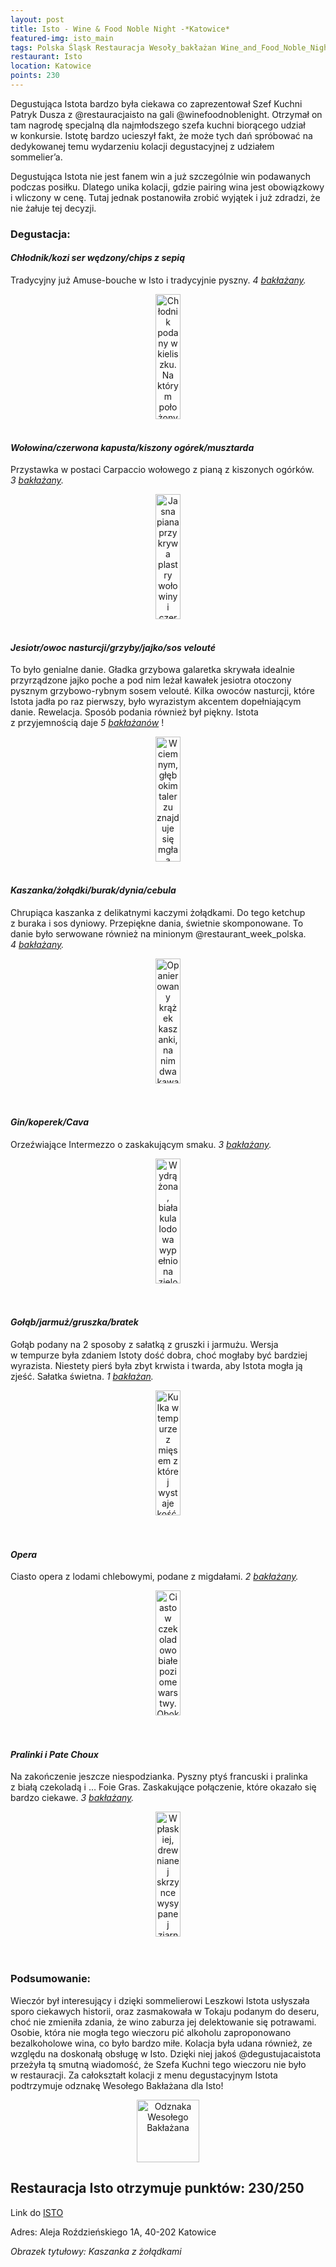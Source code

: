 ```yaml
---
layout: post
title: Isto - Wine & Food Noble Night -*Katowice*
featured-img: isto_main
tags: Polska Śląsk Restauracja Wesoły_bakłażan Wine_and_Food_Noble_Night Fine_dining Poland_100_best_restaurants Menu_degustacyjne
restaurant: Isto
location: Katowice
points: 230
---
```


Degustująca Istota bardzo była ciekawa co zaprezentował Szef Kuchni Patryk Dusza z&nbsp;@restauracjaisto
 na gali @winefoodnoblenight. Otrzymał on tam nagrodę specjalną dla
najmłodszego szefa kuchni biorącego udział w&nbsp;konkursie. Istotę bardzo ucieszył fakt,
że&nbsp;może tych dań spróbować na dedykowanej temu wydarzeniu kolacji degustacyjnej z&nbsp;udziałem sommelier’a.

Degustująca Istota nie jest fanem win a&nbsp;już szczególnie win podawanych podczas posiłku.
Dlatego unika kolacji, gdzie pairing wina jest obowiązkowy i&nbsp;wliczony w&nbsp;cenę.
 Tutaj jednak postanowiła zrobić wyjątek i&nbsp;już zdradzi, że nie żałuje tej decyzji.

### Degustacja:

#### *Chłodnik/kozi ser wędzony/chips z&nbsp;sepią*

Tradycyjny już Amuse-bouche w&nbsp;Isto i&nbsp;tradycyjnie pyszny. _4&nbsp;[bakłażany]._
<center><div style="width:50%">
<img src="{{site.img_url}}/img/assets/img/posts/isto_chlodnik.jpg" alt="Chłodnik podany w kieliszku. Na którym położony
jest czarny chips z białym kremem z koziego sera, ozdobiony bordowym płatkiem kwiatu"
height="200px" width="40px" />
</div></center>
<br />

#### *Wołowina/czerwona kapusta/kiszony ogórek/musztarda*

Przystawka w&nbsp;postaci Carpaccio wołowego z&nbsp;pianą z&nbsp;kiszonych ogórków. _3&nbsp;[bakłażany]._
<center><div style="width:65%">
<img src="{{site.img_url}}/img/assets/img/posts/isto_carpaccio.jpg" alt="Jasna piana przykrywa plastry wołowiny i
czerwoną kapustę doprawioną musztardą"
height="200px" width="40px" />
</div></center>
<br />

#### *Jesiotr/owoc nasturcji/grzyby/jajko/sos velouté*

To było genialne danie. Gładka grzybowa galaretka skrywała idealnie przyrządzone jajko poche a&nbsp;pod
 nim leżał kawałek jesiotra otoczony pysznym grzybowo-rybnym sosem velouté.
 Kilka owoców nasturcji, które Istota jadła po raz pierwszy, było wyrazistym akcentem dopełniającym danie.
  Rewelacja. Sposób podania również był piękny. Istota z&nbsp;przyjemnością daje _5&nbsp;[bakłażanów]_ !
<center><div style="width:65%">
<img src="{{site.img_url}}/img/assets/img/posts/isto_jesiotr.jpg" alt="W ciemnym, głębokim talerzu znajduje się mgła
a przez nią widać kawałki pietruszki i marchewki, oraz zieleninę i kawałek plasterka wołowiny"
height="200px" width="40px" />
</div></center>
<br />

#### *Kaszanka/żołądki/burak/dynia/cebula*

Chrupiąca kaszanka z&nbsp;delikatnymi kaczymi żołądkami. Do tego ketchup z&nbsp;buraka i&nbsp;sos dyniowy.
Przepiękne dania, świetnie skomponowane. To danie było serwowane również na minionym @restaurant_week_polska.
_4&nbsp;[bakłażany]._
<center><div style="width:65%">
<img src="{{site.img_url}}/img/assets/img/posts/isto_kaszanka.jpg" alt="Opanierowany krążek kaszanki, na nim
dwa kawałki żołądków. A obok czerwone i pomarańczowe kółka sosów. Udekorowane gałązką groszku
cukrowego i płatkami kwiatów" height="200px" width="40px" />
</div></center>
<br />&ensp;&ensp;

#### *Gin/koperek/Cava*

Orzeźwiające Intermezzo o&nbsp;zaskakującym smaku.
_3&nbsp;[bakłażany]._
<center><div style="width:65%">
<img src="{{site.img_url}}/img/assets/img/posts/isto_intermezzo.jpg" alt="Wydrążona, biała kula lodowa wypełniona zieloną
granitą, podana na kostkach lodu"
height="200px" width="40px" />
</div></center>
<br />&ensp;&ensp;

#### *Gołąb/jarmuż/gruszka/bratek*

Gołąb podany na 2&nbsp;sposoby z&nbsp;sałatką z&nbsp;gruszki i&nbsp;jarmużu. Wersja w&nbsp;tempurze
była zdaniem Istoty dość dobra, choć mogłaby być bardziej wyrazista.
 Niestety pierś była zbyt krwista i&nbsp;twarda, aby Istota mogła ją zjeść. Sałatka świetna.
_1&nbsp;[bakłażan]._
<center><div style="width:50%">
<img src="{{site.img_url}}/img/assets/img/posts/isto_golab.jpg" alt="Kulka w tempurze z mięsem z której wystaje kość. Obok
pierś gołębia oblana śmietaną i sosem. Obok mięsa położona jest sałatka z drobno pokrojonej gruszki i jarmużu."
height="200px" width="40px" />
</div></center>
<br />&ensp;&ensp;

#### *Opera*

Ciasto opera z&nbsp;lodami chlebowymi, podane z&nbsp;migdałami.
_2&nbsp;[bakłażany]._
<center><div style="width:65%">
<img src="{{site.img_url}}/img/assets/img/posts/isto_opera.jpg" alt="Ciasto w czekoladowo białe poziome warstwy.
Obok beżowe lody na zmielonych migdałach"
height="200px" width="40px" />
</div></center>
<br />&ensp;&ensp;

#### *Pralinki i&nbsp;Pate Choux*

Na zakończenie jeszcze niespodzianka. Pyszny ptyś francuski i&nbsp;pralinka z&nbsp;białą czekoladą i&nbsp;…
Foie Gras. Zaskakujące połączenie, które okazało się bardzo ciekawe.
_3&nbsp;[bakłażany]._
<center><div style="width:55%">
<img src="{{site.img_url}}/img/assets/img/posts/isto_pralinki.jpg" alt="W płaskiej, drewnianej skrzynce wysypanej
ziarnami leżą 2 pralinki posypane kakaem i 2 ptysie przekrojone w połowie i wypełnione jasnym kremem."
height="200px" width="40px" />
</div></center>
<br />&ensp;&ensp;

### Podsumowanie:

Wieczór był interesujący i&nbsp;dzięki sommelierowi Leszkowi Istota usłyszała sporo ciekawych historii,
 oraz zasmakowała w&nbsp;Tokaju podanym do deseru, choć nie zmieniła zdania, że wino zaburza jej
  delektowanie się potrawami. Osobie, która nie mogła tego wieczoru pić alkoholu zaproponowano bezalkoholowe
  wina, co było bardzo miłe.
   Kolacja była udana również, ze względu na doskonałą obsługę w&nbsp;Isto.
   Dzięki niej jakoś @degustujacaistota przeżyła tą smutną wiadomość, że Szefa Kuchni tego wieczoru nie było w&nbsp;restauracji.
    Za całokształt kolacji z&nbsp;menu degustacyjnym Istota podtrzymuje odznakę Wesołego Bakłażana dla Isto!

<center><div style="width:35%">
 <img src="{{site.img_url}}/assets/img/odznaka_new.gif" alt="Odznaka Wesołego Bakłażana" height="100" width="auto" />
</div></center>



## Restauracja Isto otrzymuje punktów: **230/250**
Link do [ISTO]

Adres: Aleja Roździeńskiego 1A, 40-202 Katowice

_Obrazek tytułowy: Kaszanka z żołądkami_

[ISTO]: http://www.isto.com.pl/
[bakłażany]: {{site.baseurl}}/about#baklazan
[bakłażanów]: {{site.baseurl}}/about#baklazan
[bakłażan]: {{site.baseurl}}/about#baklazan



